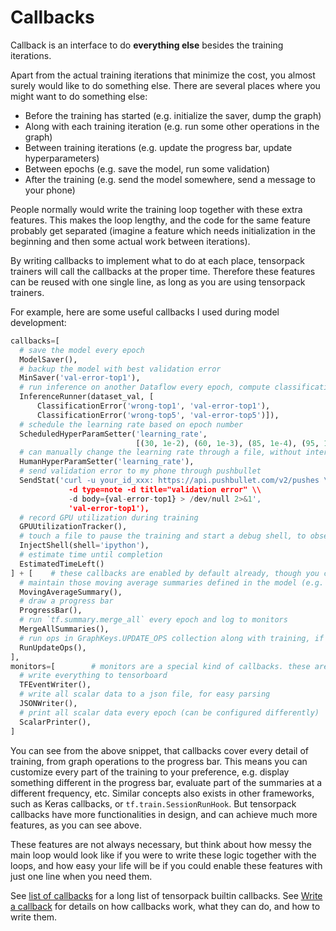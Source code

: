 
# Callbacks

Callback is an interface to do __everything else__ besides the training iterations.

Apart from the actual training iterations that minimize the cost,
you almost surely would like to do something else.
There are several places where you might want to do something else:

* Before the training has started (e.g. initialize the saver, dump the graph)
* Along with each training iteration (e.g. run some other operations in the graph)
* Between training iterations (e.g. update the progress bar, update hyperparameters)
* Between epochs (e.g. save the model, run some validation)
* After the training (e.g. send the model somewhere, send a message to your phone)

People normally would write the training loop together with these extra features.
This makes the loop lengthy, and the code for the same feature probably get separated (imagine a
feature which needs initialization in the beginning and then some actual work between iterations).

By writing callbacks to implement what to do at each place, tensorpack trainers
will call the callbacks at the proper time.
Therefore these features can be reused with one single line, as long as you are using tensorpack trainers.

For example, here are some useful callbacks I used during model development:

```python
callbacks=[
  # save the model every epoch
  ModelSaver(),
  # backup the model with best validation error
  MinSaver('val-error-top1'),
  # run inference on another Dataflow every epoch, compute classification error and log to monitors
  InferenceRunner(dataset_val, [
      ClassificationError('wrong-top1', 'val-error-top1'),
      ClassificationError('wrong-top5', 'val-error-top5')]),
  # schedule the learning rate based on epoch number
  ScheduledHyperParamSetter('learning_rate',
                            [(30, 1e-2), (60, 1e-3), (85, 1e-4), (95, 1e-5)]),
  # can manually change the learning rate through a file, without interrupting training
  HumanHyperParamSetter('learning_rate'),
  # send validation error to my phone through pushbullet
  SendStat('curl -u your_id_xxx: https://api.pushbullet.com/v2/pushes \\
             -d type=note -d title="validation error" \\
             -d body={val-error-top1} > /dev/null 2>&1',
             'val-error-top1'),
  # record GPU utilization during training
  GPUUtilizationTracker(),
  # touch a file to pause the training and start a debug shell, to observe what's going on
  InjectShell(shell='ipython'),
  # estimate time until completion
  EstimatedTimeLeft()
] + [    # these callbacks are enabled by default already, though you can customize them
  # maintain those moving average summaries defined in the model (e.g. training loss, training error)
  MovingAverageSummary(),
  # draw a progress bar
  ProgressBar(),
  # run `tf.summary.merge_all` every epoch and log to monitors
  MergeAllSummaries(),
  # run ops in GraphKeys.UPDATE_OPS collection along with training, if any
  RunUpdateOps(),
],
monitors=[        # monitors are a special kind of callbacks. these are also enabled by default
  # write everything to tensorboard
  TFEventWriter(),
  # write all scalar data to a json file, for easy parsing
  JSONWriter(),
  # print all scalar data every epoch (can be configured differently)
  ScalarPrinter(),
]
```

You can see from the above snippet, that callbacks cover every detail of training, from graph operations to the progress bar.
This means you can customize every part of the training to your preference, e.g. display something
different in the progress bar, evaluate part of the summaries at a different frequency, etc.
Similar concepts also exists in other frameworks, such as Keras callbacks, or
`tf.train.SessionRunHook`. But tensorpack callbacks have more functionalities in
design, and can achieve much more features, as you can see above.

These features are not always necessary, but think about how messy the main loop would look like if you
were to write these logic together with the loops, and how easy your life will be if you could enable
these features with just one line when you need them.

See [list of callbacks](../modules/callbacks.html)
for a long list of tensorpack builtin callbacks.
See [Write a callback](extend/callback.html)
for details on how callbacks work, what they can do, and how to write them.
